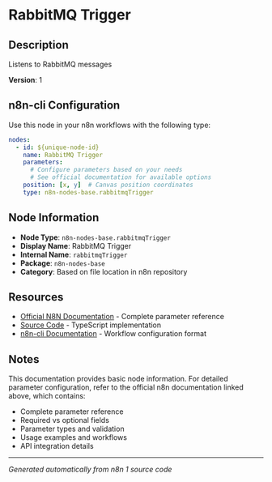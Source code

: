 # RabbitMQ Trigger

## Description

Listens to RabbitMQ messages

**Version**: 1

## n8n-cli Configuration

Use this node in your n8n workflows with the following type:

```yaml
nodes:
  - id: ${unique-node-id}
    name: RabbitMQ Trigger
    parameters:
      # Configure parameters based on your needs
      # See official documentation for available options
    position: [x, y]  # Canvas position coordinates
    type: n8n-nodes-base.rabbitmqTrigger
```

## Node Information

- **Node Type**: `n8n-nodes-base.rabbitmqTrigger`
- **Display Name**: RabbitMQ Trigger
- **Internal Name**: `rabbitmqTrigger`
- **Package**: `n8n-nodes-base`
- **Category**: Based on file location in n8n repository

## Resources

- [Official N8N Documentation](https://docs.n8n.io/integrations/builtin/app-nodes/n8n-nodes-base.rabbitmqtrigger/) - Complete parameter reference
- [Source Code](https://github.com/n8n-io/n8n/blob/master/packages/nodes-base/nodes/RabbitMQ/RabbitMQTrigger.node.ts) - TypeScript implementation
- [n8n-cli Documentation](https://github.com/edenreich/n8n-cli) - Workflow configuration format

## Notes

This documentation provides basic node information. For detailed parameter configuration, 
refer to the official n8n documentation linked above, which contains:

- Complete parameter reference
- Required vs optional fields
- Parameter types and validation
- Usage examples and workflows
- API integration details

---
*Generated automatically from n8n 1 source code*
